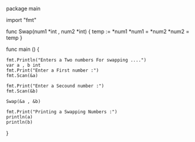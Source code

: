 package main

import "fmt"

func Swap(num1 *int , num2 *int) {
	temp := *num1 
	*num1 = *num2
	*num2 = temp
}

func main () {

	fmt.Println("Enters a Two numbers For swapping ....")
	var a , b int
	fmt.Print("Enter a First number :")
	fmt.Scan(&a)

	fmt.Print("Enter a Secound number :")
	fmt.Scan(&b)

	Swap(&a , &b)

    fmt.Print("Printing a Swapping Numbers :")
	println(a)
	println(b)


}

